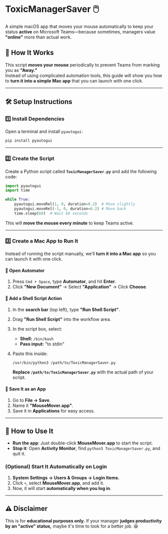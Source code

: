 # **ToxicManagerSaver** 🖱️  
A simple macOS app that moves your mouse automatically to keep your status **active** on Microsoft Teams—because sometimes, managers value **"online"** more than actual work.  

## **🚀 How It Works**  
This script **moves your mouse** periodically to prevent Teams from marking you as **"Away."**  
Instead of using complicated automation tools, this guide will show you how to **turn it into a simple Mac app** that you can launch with one click.  

---

## **🛠️ Setup Instructions**  

### **1️⃣ Install Dependencies**  
Open a terminal and install `pyautogui`:  
```sh
pip install pyautogui
```

---

### **2️⃣ Create the Script**  
Create a Python script called **`ToxicManagerSaver.py`** and add the following code:  

```python
import pyautogui
import time

while True:
    pyautogui.moveRel(1, 0, duration=0.2)  # Move slightly
    pyautogui.moveRel(-1, 0, duration=0.2) # Move back
    time.sleep(60)  # Wait 60 seconds
```
This will **move the mouse every minute** to keep Teams active.

---

### **3️⃣ Create a Mac App to Run It**  
Instead of running the script manually, we’ll **turn it into a Mac app** so you can launch it with one click.

#### **🔹 Open Automator**  
1. Press `Cmd + Space`, type **Automator**, and hit **Enter**.  
2. Click **"New Document"** → Select **"Application"** → Click **Choose**.  

#### **🔹 Add a Shell Script Action**  
1. In the **search bar** (top left), type **"Run Shell Script"**.  
2. Drag **"Run Shell Script"** into the workflow area.  
3. In the script box, select:  
   - **Shell:** `/bin/bash`  
   - **Pass input:** "to stdin"  

4. Paste this inside:
   ```sh
   /usr/bin/python3 /path/to/ToxicManagerSaver.py
   ```
   **Replace `/path/to/ToxicManagerSaver.py`** with the actual path of your script.

#### **🔹 Save It as an App**  
1. Go to **File → Save**.  
2. Name it **"MouseMover.app"**.  
3. Save it in **Applications** for easy access.  

---

## **🎯 How to Use It**  
- **Run the app**: Just double-click **MouseMover.app** to start the script.  
- **Stop it**: Open **Activity Monitor**, find `python3 ToxicManagerSaver.py`, and quit it.  

### **(Optional) Start It Automatically on Login**  
1. **System Settings → Users & Groups → Login Items.**  
2. Click `+`, select **MouseMover.app**, and add it.  
3. Now, it will start **automatically when you log in**.

---

## **⚠️ Disclaimer**  
This is for **educational purposes only.** If your manager **judges productivity by an "active" status,** maybe it's time to look for a better job. 😆  